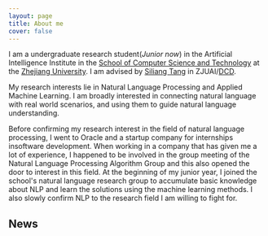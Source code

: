 ```yaml
---
layout: page
title: About me
cover: false
---
```


  I am a undergraduate research student(_Junior now_) in the Artificial Intelligence 
Institute in the [School of Computer Science and Technology](http://www.cs.zju.edu.cn/) at 
the [Zhejiang University](http://www.zju.edu.cn/). I am advised by [Siliang Tang](https://person.zju.edu.cn/siliang) in ZJUAI/[DCD](http://www.dcd.zju.edu.cn/). 

  My research interests lie in Natural Language Processing and Applied Machine 
Learning. I am broadly interested in connecting natural language with real 
world scenarios, and using them to guide natural language understanding.

Before confirming my research interest in the field of natural language processing, 
I went to Oracle and a startup company for internships insoftware development. 
When working in a company that has given me a lot of experience, I happened to be 
involved in the group meeting of the Natural Language Processing Algorithm Group 
and this also opened the door to interest in this field. At the beginning of my 
junior year, I joined the school's natural language research group to accumulate 
basic knowledge about NLP and learn the solutions using the machine learning methods. 
I also slowly confirm NLP to the research field I am willing to fight for.

## News


